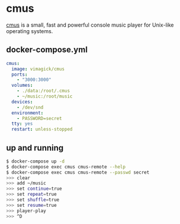 cmus
====

[cmus][1] is a small, fast and powerful console music player for Unix-like operating systems.


## docker-compose.yml

```yaml
cmus:
  image: vimagick/cmus
  ports:
    - "3000:3000"
  volumes:
    - ./data:/root/.cmus
    - ~/music:/root/music
  devices:
    - /dev/snd
  environment:
    - PASSWORD=secret
  tty: yes
  restart: unless-stopped
```

## up and running

```bash
$ docker-compose up -d
$ docker-compose exec cmus cmus-remote --help
$ docker-compose exec cmus cmus-remote --passwd secret
>>> clear
>>> add ~/music
>>> set continue=true
>>> set repeat=true
>>> set shuffle=true
>>> set resume=true
>>> player-play
>>> ^D
```

[1]: https://cmus.github.io/
